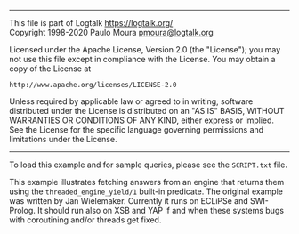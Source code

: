 ________________________________________________________________________

This file is part of Logtalk <https://logtalk.org/>  
Copyright 1998-2020 Paulo Moura <pmoura@logtalk.org>

Licensed under the Apache License, Version 2.0 (the "License");
you may not use this file except in compliance with the License.
You may obtain a copy of the License at

    http://www.apache.org/licenses/LICENSE-2.0

Unless required by applicable law or agreed to in writing, software
distributed under the License is distributed on an "AS IS" BASIS,
WITHOUT WARRANTIES OR CONDITIONS OF ANY KIND, either express or implied.
See the License for the specific language governing permissions and
limitations under the License.
________________________________________________________________________


To load this example and for sample queries, please see the `SCRIPT.txt` file.

This example illustrates fetching answers from an engine that returns them using
the `threaded_engine_yield/1` built-in predicate. The original example was written
by Jan Wielemaker. Currently it runs on ECLiPSe and SWI-Prolog. It should run also
on XSB and YAP if and when these systems bugs with coroutining and/or threads get
fixed.
